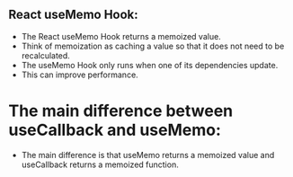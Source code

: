 ## React useMemo Hook:
- The React useMemo Hook returns a memoized value.
- Think of memoization as caching a value so that it does not need to be recalculated.
- The useMemo Hook only runs when one of its dependencies update.
- This can improve performance.

# The main difference between useCallback and useMemo:
- The main difference is that useMemo returns a memoized value and useCallback returns a memoized function.
